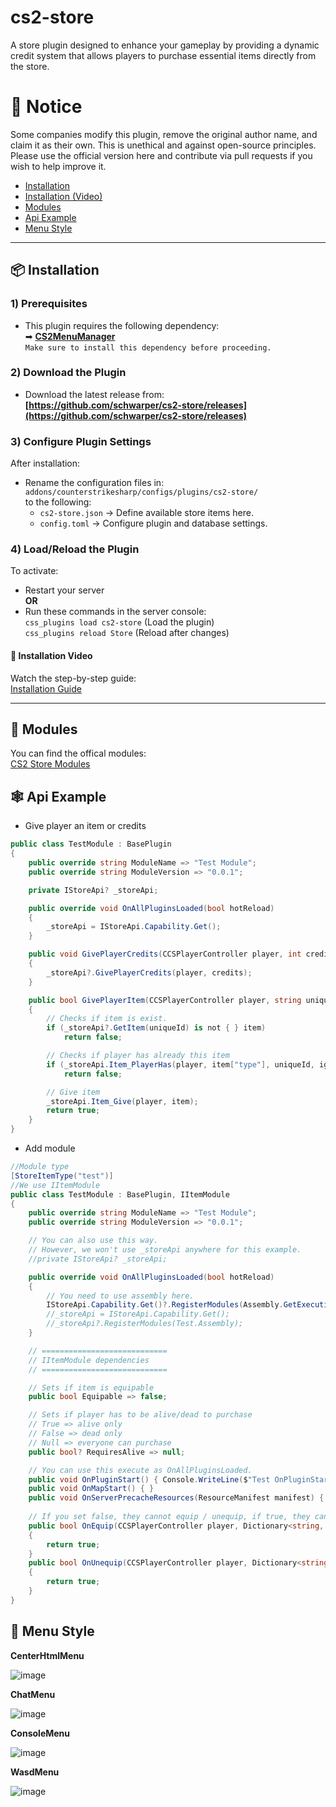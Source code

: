# cs2-store
A store plugin designed to enhance your gameplay by providing a dynamic credit system that allows players to purchase essential items directly from the store.  

# 🔔 Notice
Some companies modify this plugin, remove the original author name, and claim it as their own. This is unethical and against open-source principles.
Please use the official version here and contribute via pull requests if you wish to help improve it.

- [Installation](https://github.com/schwarper/cs2-store?tab=readme-ov-file#-installation)
- [Installation (Video)](https://github.com/schwarper/cs2-store?tab=readme-ov-file#-installation-video)
- [Modules](https://github.com/schwarper/cs2-store?tab=readme-ov-file#-modules)
- [Api Example](https://github.com/schwarper/cs2-store?tab=readme-ov-file#%EF%B8%8F-api-example)
- [Menu Style](https://github.com/schwarper/cs2-store?tab=readme-ov-file#-menu-style)
---

## 📦 Installation  

### 1) Prerequisites  
- This plugin requires the following dependency:  
  ➡ **[CS2MenuManager](https://github.com/schwarper/CS2MenuManager)**  
  ```Make sure to install this dependency before proceeding.```  

### 2) Download the Plugin  
- Download the latest release from:  
  **[https://github.com/schwarper/cs2-store/releases](https://github.com/schwarper/cs2-store/releases)**  

### 3) Configure Plugin Settings  
After installation:  
- Rename the configuration files in:  
  `addons/counterstrikesharp/configs/plugins/cs2-store/`  
  to the following:  
  - `cs2-store.json` → Define available store items here.  
  - `config.toml` → Configure plugin and database settings.  

### 4) Load/Reload the Plugin  
To activate:  
- Restart your server  
**OR**  
- Run these commands in the server console:  
  ```css_plugins load cs2-store``` (Load the plugin)  
  ```css_plugins reload Store``` (Reload after changes)  

#### 🎥 Installation Video  
Watch the step-by-step guide:  
[Installation Guide](https://files.catbox.moe/uzadjw.mp4)


---

## 🎲 Modules
You can find the offical modules:  
[CS2 Store Modules](https://github.com/schwarper/cs2-store-modules)

## 🕸️ Api Example
- Give player an item or credits
```csharp
public class TestModule : BasePlugin
{
    public override string ModuleName => "Test Module";
    public override string ModuleVersion => "0.0.1";

    private IStoreApi? _storeApi;

    public override void OnAllPluginsLoaded(bool hotReload)
    {
        _storeApi = IStoreApi.Capability.Get();
    }

    public void GivePlayerCredits(CCSPlayerController player, int credits)
    {
        _storeApi?.GivePlayerCredits(player, credits);
    }

    public bool GivePlayerItem(CCSPlayerController player, string uniqueId)
    {
        // Checks if item is exist.
        if (_storeApi?.GetItem(uniqueId) is not { } item)
            return false;

        // Checks if player has already this item
        if (_storeApi.Item_PlayerHas(player, item["type"], uniqueId, ignoreVip: false))
            return false;

        // Give item
        _storeApi.Item_Give(player, item);
        return true;
    }
}
```

- Add module
```csharp
//Module type
[StoreItemType("test")]
//We use IItemModule
public class TestModule : BasePlugin, IItemModule
{
    public override string ModuleName => "Test Module";
    public override string ModuleVersion => "0.0.1";

    // You can also use this way.
    // However, we won't use _storeApi anywhere for this example.
    //private IStoreApi? _storeApi;

    public override void OnAllPluginsLoaded(bool hotReload)
    {
        // You need to use assembly here.
        IStoreApi.Capability.Get()?.RegisterModules(Assembly.GetExecutingAssembly());
        //_storeApi = IStoreApi.Capability.Get();
        //_storeApi?.RegisterModules(Test.Assembly);
    }

    // ============================
    // IItemModule dependencies
    // ============================

    // Sets if item is equipable
    public bool Equipable => false;

    // Sets if player has to be alive/dead to purchase
    // True => alive only
    // False => dead only
    // Null => everyone can purchase
    public bool? RequiresAlive => null;

    // You can use this execute as OnAllPluginsLoaded.
    public void OnPluginStart() { Console.WriteLine($"Test OnPluginStart"); }
    public void OnMapStart() { }
    public void OnServerPrecacheResources(ResourceManifest manifest) { }
    
    // If you set false, they cannot equip / unequip, if true, they can.
    public bool OnEquip(CCSPlayerController player, Dictionary<string, string> item)
    {
        return true;
    }
    public bool OnUnequip(CCSPlayerController player, Dictionary<string, string> item, bool update)
    {
        return true;
    }
}
```
## 🔖 Menu Style
**CenterHtmlMenu**

![image](https://files.catbox.moe/gz8x5e.png)

**ChatMenu**

![image](https://files.catbox.moe/85ix04.png)

**ConsoleMenu**

![image](https://files.catbox.moe/m47qri.png)

**WasdMenu**

![image](https://files.catbox.moe/kogxzp.png)
